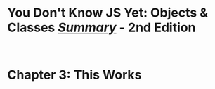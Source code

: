 # You Don't Know JS Yet: Objects & Classes <ins>**_Summary_**</ins> - 2nd Edition

<br>

# Chapter 3: This Works

<br>